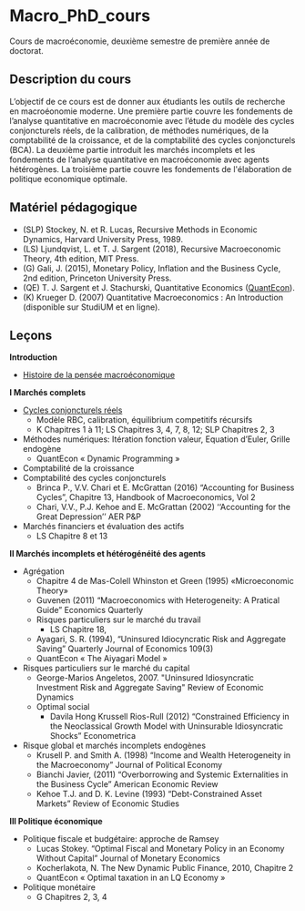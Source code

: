 # Macro_PhD_cours
Cours de macroéconomie, deuxième semestre de première année de doctorat.

Description du cours
--------------------
L’objectif de ce cours est de donner aux étudiants les outils de recherche en macroéonomie moderne. Une première partie couvre les fondements de l’analyse quantitative en macroéconomie avec l’étude du modèle des cycles conjoncturels réels, de la calibration, de méthodes numériques, de la comptabilité de la croissance, et de la comptabilité des cycles conjoncturels (BCA). La deuxième partie introduit les marchés incomplets et les fondements de l’analyse quantitative en macroéconomie avec agents hétérogènes. La troisième partie couvre les fondements de l'élaboration de politique economique optimale.

Matériel pédagogique
--------------------
  - (SLP) Stockey, N. et R. Lucas, Recursive Methods in Economic Dynamics, Harvard University Press, 1989. 
  - (LS) Ljundqvist, L. et T. J. Sargent (2018), Recursive Macroeconomic Theory, 4th edition, MIT Press. 
  - (G) Gali, J. (2015), Monetary Policy, Inflation and the Business Cycle, 2nd edition, Princeton University Press. 
  - (QE) T. J. Sargent et J. Stachurski, Quantitative Economics ([QuantEcon](https://python.quantecon.org)). 
  - (K) Krueger D. (2007) Quantitative Macroeconomics : An Introduction (disponible sur StudiUM et en ligne).

Leçons
------
**Introduction**
 - [Histoire de la pensée macroéconomique](Cours/ECN7055_Intro.pdf)

**I Marchés complets**
  - [Cycles conjoncturels réels](Cours/I_Marches_complets/ECN7055_I_1.pdf)
    - Modèle RBC, calibration, équilibrium competitifs récursifs
    - K Chapitres 1 à 11; LS Chapitres 3, 4, 7, 8, 12; SLP Chapitres 2, 3
  -	Méthodes numériques: Itération fonction valeur, Equation d’Euler, Grille endogène
    - QuantEcon « Dynamic Programming »
  - Comptabilité de la croissance
  - Comptabilité des cycles conjoncturels
	  -	Brinca P., V.V. Chari et E. McGrattan (2016) “Accounting for Business Cycles”, Chapitre 13, Handbook of Macroeconomics, Vol 2
	  -	Chari, V.V., P.J. Kehoe and E. McGrattan (2002) ‘‘Accounting for the Great Depression’’ AER P&P
  - Marchés financiers et évaluation des actifs
	  - LS Chapitre 8 et 13
  
**II Marchés incomplets et hétérogénéité des agents**
  - Agrégation
    - Chapitre 4 de Mas-Colell Whinston et Green (1995) «Microeconomic Theory»
    - Guvenen (2011) “Macroeconomics with Heterogeneity: A Pratical Guide” Economics Quarterly
	- Risques particuliers sur le marché du travail
	  - LS Chapitre 18, 
    - Ayagari, S. R. (1994), “Uninsured Idiocyncratic Risk and Aggregate Saving” Quarterly Journal of Economics 109(3) 
    - QuantEcon « The Aiyagari Model »
  - Risques particuliers sur le marché du capital
    - George-Marios Angeletos, 2007. "Uninsured Idiosyncratic Investment Risk and Aggregate Saving" Review of Economic Dynamics
	- Optimal social
	  - Davila Hong Krussell Rios-Rull (2012) “Constrained Efficiency in the Neoclassical Growth Model with Uninsurable Idiosyncratic Shocks” Econometrica
  -	Risque global et marchés incomplets endogènes
    -	Krusell P. and Smith A. (1998) “Income and Wealth Heterogeneity in the Macroeconomy” Journal of Political Economy 
    -	Bianchi Javier, (2011) “Overborrowing and Systemic Externalities in the Business Cycle” American Economic Review
    -	Kehoe T.J. and D. K. Levine (1993) “Debt-Constrained Asset Markets” Review of Economic Studies

**III Politique économique**
  - Politique fiscale et budgétaire: approche de Ramsey
    - Lucas Stokey. “Optimal Fiscal and Monetary Policy in an Economy Without Capital” Journal of Monetary Economics
    - Kocherlakota, N. The New Dynamic Public Finance, 2010, Chapitre 2
    - QuantEcon « Optimal taxation in an LQ Economy » 
  - Politique monétaire
	  - G Chapitres 2, 3, 4
